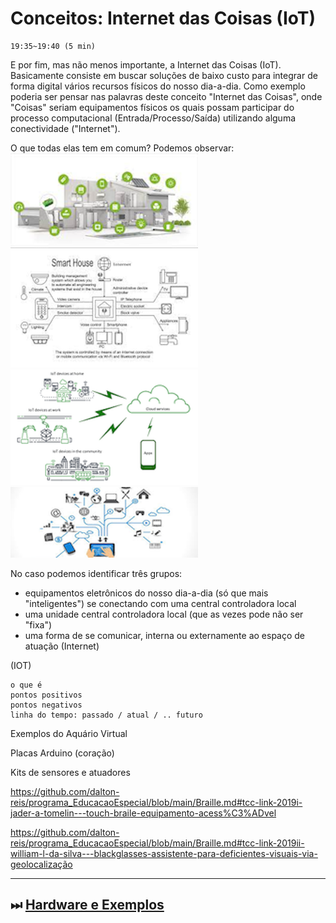 # Conceitos: Internet das Coisas (IoT)

    19:35~19:40 (5 min)  

E por fim, mas não menos importante, a Internet das Coisas (IoT). Basicamente consiste em buscar soluções de baixo custo para integrar de forma digital vários recursos físicos do nosso dia-a-dia. Como exemplo poderia ser pensar nas palavras deste conceito "Internet das Coisas", onde "Coisas" seriam equipamentos físicos os quais possam participar do processo computacional (Entrada/Processo/Saída) utilizando alguma conectividade ("Internet").  

O que todas elas tem em comum? Podemos observar:  
![Diagrama Casa 1](./InternetDasCoisas_imgs/CasaDiagrama_01.png "Diagrama Casa 1")
![Diagrama Casa 2](./InternetDasCoisas_imgs/CasaDiagrama_02.png "Diagrama Casa 2")  
![Diagrama Casa 3](./InternetDasCoisas_imgs/CasaDiagrama_03.png "Diagrama Casa 3")
![Diagrama Casa 4](./InternetDasCoisas_imgs/CasaDiagrama_04.png "Diagrama Casa 4")  

No caso podemos identificar três grupos:

- equipamentos eletrônicos do nosso dia-a-dia (só que mais "inteligentes") se conectando com uma central controladora local  
- uma unidade central controladora local (que as vezes pode não ser "fixa")  
- uma forma de se comunicar, interna ou externamente ao espaço de atuação (Internet)  


(IOT)  

    o que é  
    pontos positivos  
    pontos negativos  
    linha do tempo: passado / atual / .. futuro  


Exemplos do Aquário Virtual

Placas Arduino (coração)

Kits de sensores e atuadores

<https://github.com/dalton-reis/programa_EducacaoEspecial/blob/main/Braille.md#tcc-link-2019i-jader-a-tomelin---touch-braile-equipamento-acess%C3%ADvel>

<https://github.com/dalton-reis/programa_EducacaoEspecial/blob/main/Braille.md#tcc-link-2019ii-william-l-da-silva---blackglasses-assistente-para-deficientes-visuais-via-geolocalização>

----------

## ⏭ [Hardware e Exemplos](../README.md#hardware-e-exemplos "Hardware e Exemplos")  
